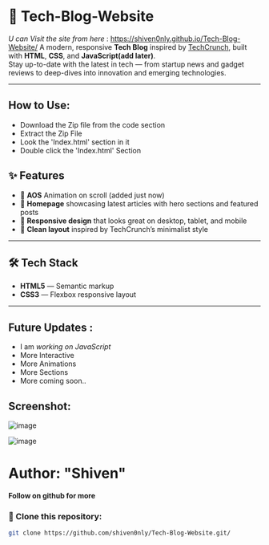 
# 📰 Tech-Blog-Website
*U can Visit the site from here* : https://shiven0nly.github.io/Tech-Blog-Website/
A modern, responsive **Tech Blog** inspired by [TechCrunch](https://techcrunch.com), built with **HTML**, **CSS**, and **JavaScript(add later)**.  
Stay up-to-date with the latest in tech — from startup news and gadget reviews to deep-dives into innovation and emerging technologies.

---

## How to Use:
- Download the Zip file from the code section
- Extract the Zip File
- Look the 'Index.html' section in it
- Double click the 'Index.html' Section

## ✨ Features
- 💫 **AOS** Animation on scroll (added just now)
- 📰 **Homepage** showcasing latest articles with hero sections and featured posts
- 🧭 **Responsive design** that looks great on desktop, tablet, and mobile
- 🧠 **Clean layout** inspired by TechCrunch’s minimalist style

---

## 🛠️ Tech Stack

- **HTML5** — Semantic markup
- **CSS3** — Flexbox responsive layout
  
---

## Future Updates :
- I am *working on JavaScript*
- More Interactive
- More Animations
- More Sections
- More coming soon..

## Screenshot:
![image](https://github.com/user-attachments/assets/88580f91-dcd4-4e32-9237-495a4a2b5d87)

![image](https://github.com/user-attachments/assets/2b8b14c5-c6f3-450b-a220-bc7b2cc97594)


# Author: "Shiven"
**Follow on github for more**

### 📂 Clone this repository:
```bash
git clone https://github.com/shiven0nly/Tech-Blog-Website.git/


